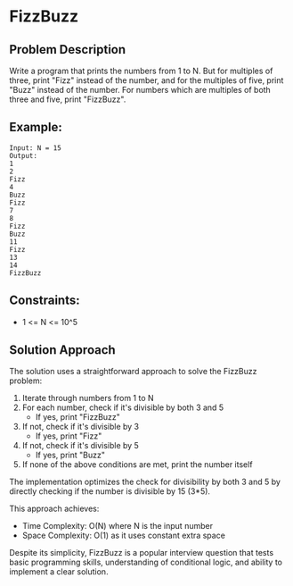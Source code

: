 # FizzBuzz

## Problem Description
Write a program that prints the numbers from 1 to N. But for multiples of three, print "Fizz" instead of the number, and for the multiples of five, print "Buzz" instead of the number. For numbers which are multiples of both three and five, print "FizzBuzz".

## Example:
```
Input: N = 15
Output:
1
2
Fizz
4
Buzz
Fizz
7
8
Fizz
Buzz
11
Fizz
13
14
FizzBuzz
```

## Constraints:
- 1 <= N <= 10^5

## Solution Approach
The solution uses a straightforward approach to solve the FizzBuzz problem:

1. Iterate through numbers from 1 to N
2. For each number, check if it's divisible by both 3 and 5
   - If yes, print "FizzBuzz"
3. If not, check if it's divisible by 3
   - If yes, print "Fizz"
4. If not, check if it's divisible by 5
   - If yes, print "Buzz"
5. If none of the above conditions are met, print the number itself

The implementation optimizes the check for divisibility by both 3 and 5 by directly checking if the number is divisible by 15 (3*5).

This approach achieves:
- Time Complexity: O(N) where N is the input number
- Space Complexity: O(1) as it uses constant extra space

Despite its simplicity, FizzBuzz is a popular interview question that tests basic programming skills, understanding of conditional logic, and ability to implement a clear solution.
